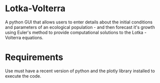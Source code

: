 # Lotka-Volterra
A python GUI that allows users to enter details about the initial conditions and parameters of an ecological population - and then forecast it's growth using Euler's method to provide computational solutions to the Lotka - Volterra equations.

# Requirements
Use must have a recent version of python and the plotly library installed to execute the code.
